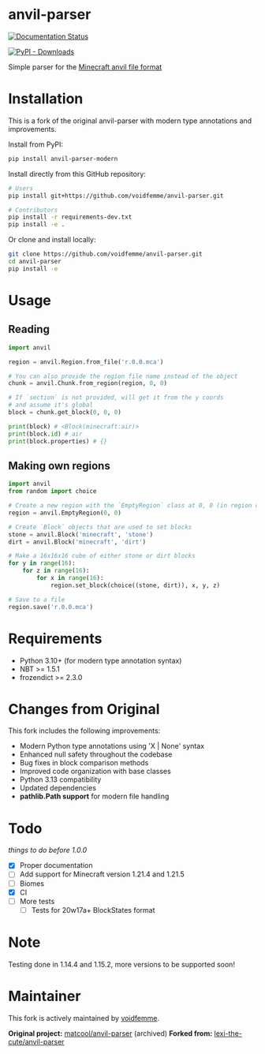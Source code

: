 # anvil-parser
<!--[![CodeFactor](https://www.codefactor.io/repository/github/voidfemme/anvil-parser/badge/master)](https://www.codefactor.io/repository/github/voidfemme/anvil-parser/overview/master)-->
[![Documentation Status](https://readthedocs.org/projects/anvil-parser/badge/?version=latest)](https://anvil-parser.readthedocs.io/en/latest/?badge=latest)
<!--[![Tests](https://github.com/voidfemme/anvil-parser/actions/workflows/run-pytest.yml/badge.svg)](https://github.com/voidfemme/anvil-parser/actions/workflows/run-pytest.yml)-->
[![PyPI - Downloads](https://img.shields.io/pypi/dm/anvil-parser)](https://pypi.org/project/anvil-parser/)

Simple parser for the [Minecraft anvil file format](https://minecraft.gamepedia.com/Anvil_file_format)

# Installation
This is a fork of the original anvil-parser with modern type annotations and improvements.

Install from PyPI:
```bash
pip install anvil-parser-modern
```

Install directly from this GitHub repository:
```bash
# Users
pip install git+https://github.com/voidfemme/anvil-parser.git

# Contributors
pip install -r requirements-dev.txt
pip install -e .
```

Or clone and install locally:
```bash
git clone https://github.com/voidfemme/anvil-parser.git
cd anvil-parser
pip install -e
```

# Usage
## Reading
```python
import anvil

region = anvil.Region.from_file('r.0.0.mca')

# You can also provide the region file name instead of the object
chunk = anvil.Chunk.from_region(region, 0, 0)

# If `section` is not provided, will get it from the y coords
# and assume it's global
block = chunk.get_block(0, 0, 0)

print(block) # <Block(minecraft:air)>
print(block.id) # air
print(block.properties) # {}
```

## Making own regions
```python
import anvil
from random import choice

# Create a new region with the `EmptyRegion` class at 0, 0 (in region coords)
region = anvil.EmptyRegion(0, 0)

# Create `Block` objects that are used to set blocks
stone = anvil.Block('minecraft', 'stone')
dirt = anvil.Block('minecraft', 'dirt')

# Make a 16x16x16 cube of either stone or dirt blocks
for y in range(16):
    for z in range(16):
        for x in range(16):
            region.set_block(choice((stone, dirt)), x, y, z)

# Save to a file
region.save('r.0.0.mca')
```

# Requirements
- Python 3.10+ (for modern type annotation syntax)
- NBT >= 1.5.1
- frozendict >= 2.3.0

# Changes from Original
This fork includes the following improvements:
- Modern Python type annotations using 'X | None' syntax
- Enhanced null safety throughout the codebase
- Bug fixes in block comparison methods
- Improved code organization with base classes
- Python 3.13 compatibility
- Updated dependencies
- **pathlib.Path support** for modern file handling

# Todo
*things to do before 1.0.0*
- [x] Proper documentation
- [ ] Add support for Minecraft version 1.21.4 and 1.21.5
- [ ] Biomes
- [x] CI
- [ ] More tests
  - [ ] Tests for 20w17a+ BlockStates format

# Note
Testing done in 1.14.4 and 1.15.2, more versions to be supported soon!

# Maintainer
This fork is actively maintained by [voidfemme](https://github.com/voidfemme).

**Original project:** [matcool/anvil-parser](https://github.com/matcool/anvil-parser) (archived)
**Forked from:** [lexi-the-cute/anvil-parser](https://github.com/lexi-the-cute/anvil-parser)
